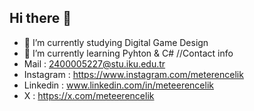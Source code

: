 ## Hi there 👋
- 🔭 I’m currently studying Digital Game Design
- 🌱 I’m currently learning Pyhton & C#
//Contact info
- Mail : 2400005227@stu.iku.edu.tr
- Instagram : https://www.instagram.com/meterencelik
- Linkedin : www.linkedin.com/in/meteerencelik
- X : https://x.com/meteerencelik
<!--
**MeteErenCelik/MeteErenCelik** is a ✨ _special_ ✨ repository because its `README.md` (this file) appears on your GitHub profile.

Here are some ideas to get you started:

- 🔭 I’m currently working on ...
- 🌱 I’m currently learning Pyhton & C#
- 👯 I’m looking to collaborate on ...
- 🤔 I’m looking for help with ...
- 💬 Ask me about ...
- 📫 How to reach me: ...
- 😄 Pronouns: ...
- ⚡ Fun fact: ...
-->
